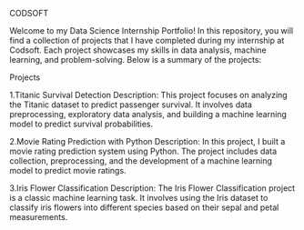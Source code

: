 CODSOFT

Welcome to my Data Science Internship Portfolio! In this repository, you will find a collection of projects that I have completed during my internship at Codsoft. Each project showcases my skills in data analysis, machine learning, and problem-solving. Below is a summary of the projects:

Projects


1.Titanic Survival Detection Description: This project focuses on analyzing the Titanic dataset to predict passenger survival. It involves data preprocessing, exploratory data analysis, and building a machine learning model to predict survival probabilities.

2.Movie Rating Prediction with Python Description: In this project, I built a movie rating prediction system using Python. The project includes data collection, preprocessing, and the development of a machine learning model to predict movie ratings.

3.Iris Flower Classification Description: The Iris Flower Classification project is a classic machine learning task. It involves using the Iris dataset to classify iris flowers into different species based on their sepal and petal measurements.
